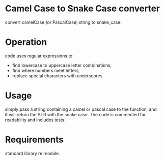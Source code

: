 # Camel Case to Snake Case converter
convert camelCase (or PascalCase) string to snake_case.

# Operation
code uses regular expressions to:
- find lowercase to uppercase letter combinations,
- find where numbers meet letters,
- replace special characters with underscores.

# Usage
simply pass a string containing a camel or pascal case to the function, and it will return the STR with the snake case. 
The code is commented for readability and includes tests.

# Requirements
standard library re module.
